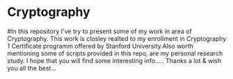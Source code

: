 # Cryptography

#In this repository I've try to present some of my work in area of Cryptography. This work is closley realted to my enrollment in Cryptography 1 Certificate programm offered by Stanford University.Also worth mentioning some of scripts provided in this repo, are my personal research study. I hope that you will find some interesting info..... Thanks a lot & wish you all the best...
